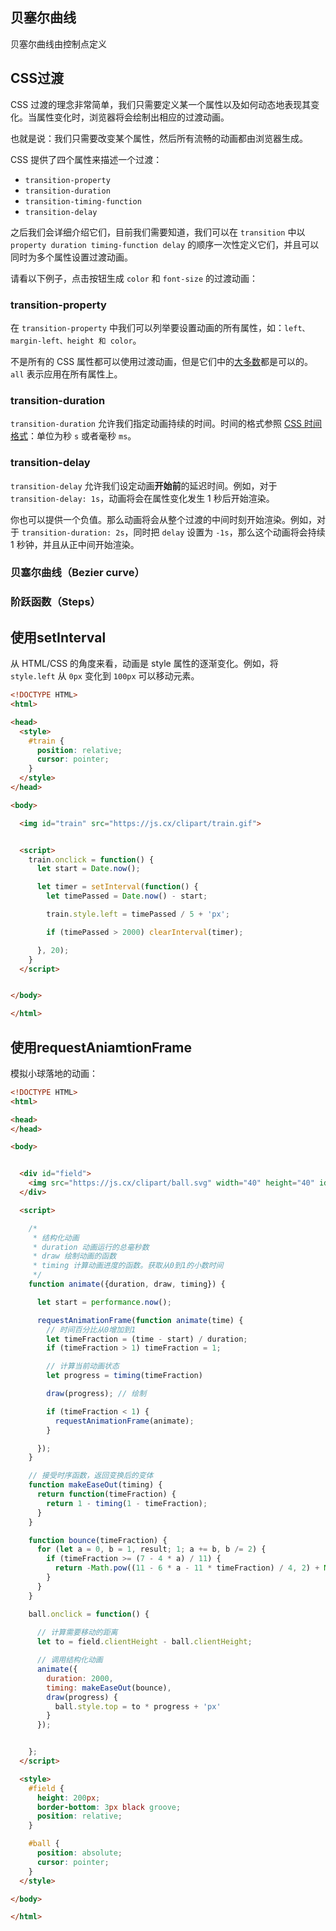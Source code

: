 ## 贝塞尔曲线

贝塞尔曲线由控制点定义



## CSS过渡

CSS 过渡的理念非常简单，我们只需要定义某一个属性以及如何动态地表现其变化。当属性变化时，浏览器将会绘制出相应的过渡动画。

也就是说：我们只需要改变某个属性，然后所有流畅的动画都由浏览器生成。



CSS 提供了四个属性来描述一个过渡：

- `transition-property`
- `transition-duration`
- `transition-timing-function`
- `transition-delay`



之后我们会详细介绍它们，目前我们需要知道，我们可以在 `transition` 中以 `property duration timing-function delay` 的顺序一次性定义它们，并且可以同时为多个属性设置过渡动画。

请看以下例子，点击按钮生成 `color` 和 `font-size` 的过渡动画：

### transition-property

在 `transition-property` 中我们可以列举要设置动画的所有属性，如：`left、margin-left、height 和 color`。

不是所有的 CSS 属性都可以使用过渡动画，但是它们中的[大多数](http://www.w3.org/TR/css3-transitions/#animatable-properties-)都是可以的。`all` 表示应用在所有属性上。

### transition-duration

`transition-duration` 允许我们指定动画持续的时间。时间的格式参照 [CSS 时间格式](http://www.w3.org/TR/css3-values/#time)：单位为秒 `s` 或者毫秒 `ms`。

### transition-delay

`transition-delay` 允许我们设定动画**开始前**的延迟时间。例如，对于 `transition-delay: 1s`，动画将会在属性变化发生 1 秒后开始渲染。

你也可以提供一个负值。那么动画将会从整个过渡的中间时刻开始渲染。例如，对于 `transition-duration: 2s`，同时把 `delay` 设置为 `-1s`，那么这个动画将会持续 1 秒钟，并且从正中间开始渲染。



### 贝塞尔曲线（Bezier curve）



### 阶跃函数（Steps）









## 使用setInterval

从 HTML/CSS 的角度来看，动画是 style 属性的逐渐变化。例如，将 `style.left` 从 `0px` 变化到 `100px` 可以移动元素。

```html
<!DOCTYPE HTML>
<html>

<head>
  <style>
    #train {
      position: relative;
      cursor: pointer;
    }
  </style>
</head>

<body>

  <img id="train" src="https://js.cx/clipart/train.gif">


  <script>
    train.onclick = function() {
      let start = Date.now();

      let timer = setInterval(function() {
        let timePassed = Date.now() - start;

        train.style.left = timePassed / 5 + 'px';

        if (timePassed > 2000) clearInterval(timer);

      }, 20);
    }
  </script>


</body>

</html>

```



## 使用requestAniamtionFrame

模拟小球落地的动画：

```html
<!DOCTYPE HTML>
<html>

<head>
</head>

<body>


  <div id="field">
    <img src="https://js.cx/clipart/ball.svg" width="40" height="40" id="ball">
  </div>

  <script>

	/*
	 * 结构化动画
	 * duration 动画运行的总毫秒数
	 * draw 绘制动画的函数
	 * timing 计算动画进度的函数。获取从0到1的小数时间
	 */
	function animate({duration, draw, timing}) {

	  let start = performance.now();

	  requestAnimationFrame(function animate(time) {
		// 时间百分比从0增加到1
		let timeFraction = (time - start) / duration;
		if (timeFraction > 1) timeFraction = 1;

		// 计算当前动画状态
		let progress = timing(timeFraction)

		draw(progress); // 绘制

		if (timeFraction < 1) {
		  requestAnimationFrame(animate);
		}

	  });
	}

	// 接受时序函数，返回变换后的变体
	function makeEaseOut(timing) {
      return function(timeFraction) {
        return 1 - timing(1 - timeFraction);
      }
    }

    function bounce(timeFraction) {
      for (let a = 0, b = 1, result; 1; a += b, b /= 2) {
        if (timeFraction >= (7 - 4 * a) / 11) {
          return -Math.pow((11 - 6 * a - 11 * timeFraction) / 4, 2) + Math.pow(b, 2)
        }
      }
    }

    ball.onclick = function() {
		
      // 计算需要移动的距离
	  let to = field.clientHeight - ball.clientHeight;

      // 调用结构化动画
	  animate({
        duration: 2000,
        timing: makeEaseOut(bounce),
        draw(progress) {
          ball.style.top = to * progress + 'px'
        }
      });


    };
  </script>

  <style>
	#field {
	  height: 200px;
	  border-bottom: 3px black groove;
	  position: relative;
	}

	#ball {
	  position: absolute;
	  cursor: pointer;
	}
  </style>

</body>

</html>
```

